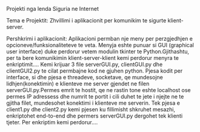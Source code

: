 Projekti nga lenda Siguria ne Internet

Tema e Projektit: Zhvillimi i aplikacionit per komunikim te sigurte klient-server.

Pershkrimi i aplikacionit: 
  Aplikacioni permban nje meny per perzgjedhjen e opcioneve/funksionaliteteve te veta. Menyja eshte punuar si GUI (graphical user interface) duke perdorur vetem modulin tkinter te Python.Gjithashtu, per ta bere komunikimin klient-server-klient kemi perdorur menyra te enkriptimit....
  Kemi krijuar 3 file serverGUI.py, clientGUI.py dhe clientGUI2.py te cilat permbajne kod ne gjuhen python. Pjesa kodit per interface, si dhe pjesa e threadeve, socketave, qe mundesojne lidhjen(konektimin) e klienteve me server gjendet ne filen serverGUI.py.Permes emrit te hostit, qe ne rastin tone eshte localhost ose permes IP adressess dhe numrit te portit i cili duhet te jete i njejte ne te gjitha filet, mundesohet konektimi i klienteve me serverin. Tek pjesa e client1.py dhe client2.py kemi pjesen ku fillimisht shkruhet mesazhi, enkriptohet end-to-end dhe permers serverGUI.py dergohet tek klienti tjeter.
  Per enkriptim kemi perdorur....
  
